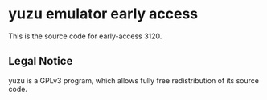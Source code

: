 yuzu emulator early access
=============

This is the source code for early-access 3120.

## Legal Notice

yuzu is a GPLv3 program, which allows fully free redistribution of its source code.